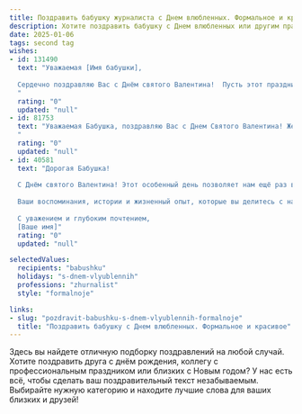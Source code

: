 ```yaml
---
title: Поздравить бабушку журналиста с Днем влюбленных. Формальное и красивое
description: Хотите поздравить бабушку с Днем влюбленных или другим праздником? Наш ИИ создаст незабываемое поздравление, а вы обязательно выделитесь среди других.  
date: 2025-01-06
tags: second tag
wishes:
- id: 131490
  text: "Уважаемая [Имя бабушки],
  
  Сердечно поздравляю Вас с Днём святого Валентина!  Пусть этот праздник, посвящённый любви и нежности, подарит Вам тепло и радость, наполнит сердце светлыми чувствами и приятными моментами.  Желаю Вам крепкого здоровья,  многих счастливых дней и благополучия. Пусть Ваша жизнь будет яркой и интересной, как лучшие репортажи!
  "
  rating: "0"
  updated: "null"
- id: 81753
  text: "Уважаемая Бабушка, поздравляю Вас с Днем Святого Валентина! Желаю Вам в этот прекрасный день море любви, радости и душевного тепла. Пусть окружает Вас забота и внимание близких, а сердце поет от счастья.
  "
  rating: "0"
  updated: "null"
- id: 40581
  text: "Дорогая Бабушка!
  
  С Днём святого Валентина! Этот особенный день позволяет нам ещё раз выразить нашу любовь и благодарность вам. Вы — источник вдохновения, и ваша мудрость и доброта наполняют наши сердца светом и теплом.
  
  Ваши воспоминания, истории и жизненный опыт, которые вы делитесь с нами, всегда будут ценными и значимыми. Пусть в этот день в вашей жизни царит гармония и радость, а ваша душа наполняется любовью и светом.
  
  С уважением и глубоким почтением,
  [Ваше имя]"
  rating: "0"
  updated: "null"

selectedValues:
  recipients: "babushku"
  holidays: "s-dnem-vlyublennih"
  professions: "zhurnalist"
  style: "formalnoje"

links:
- slug: "pozdravit-babushku-s-dnem-vlyublennih-formalnoje"
  title: "Поздравить бабушку с Днем влюбленных. Формальное и красивое"
---
```


Здесь вы найдете отличную подборку поздравлений на любой случай.
Хотите поздравить друга с днём рождения, коллегу с профессиональным праздником или близких с Новым годом? У нас есть всё, чтобы сделать ваш поздравительный текст незабываемым. Выбирайте нужную категорию и находите лучшие слова для ваших близких и друзей!

